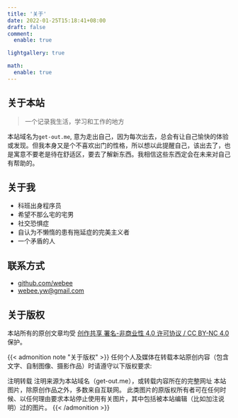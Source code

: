 ```yaml
---
title: '关于'
date: 2022-01-25T15:18:41+08:00
draft: false
comment:
  enable: true

lightgallery: true

math:
  enable: true
---
```


## 关于本站

> 一个记录我生活，学习和工作的地方

本站域名为`get-out.me`, 意为走出自己，因为每次出去，总会有让自己愉快的体验或发现。但我本身又是个不喜欢出门的性格，所以想以此提醒自己，该出去了，也是寓意不要老是待在舒适区，要去了解新东西。我相信这些东西定会在未来对自己有帮助的。

## 关于我

- 科班出身程序员
- 希望不那么宅的宅男
- 社交恐惧症
- 自认为不懒惰的患有拖延症的完美主义者
- 一个矛盾的人

## 联系方式

- [github.com/webee](https://github.com/webee)
- [webee.yw@gmail.com](mailto:webee.yw@gmail.com)

## 关于版权

本站所有的原创文章均受 [创作共享 署名-非商业性 4.0 许可协议 / CC BY-NC 4.0](https://creativecommons.org/licenses/by-nc/4.0/) 保护。

{{< admonition note "关于版权" >}}
任何个人及媒体在转载本站原创内容（包含文字、自制图像、摄影作品）时请遵守以下版权要求:

注明转载
注明来源为本站域名（get-out.me），或转载内容所在的完整网址
本站图片，除原创作品之外，多数来自互联网。 此类图片的原版权所有者可在任何时候、以任何理由要求本站停止使用有关图片，其中包括被本站编辑（比如加注说明）过的图片。
{{< /admonition >}}
